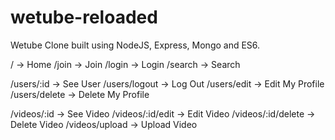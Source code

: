 # wetube-reloaded
Wetube Clone built using NodeJS, Express, Mongo and ES6.


/ → Home
/join → Join
/login → Login
/search → Search

/users/:id → See User
/users/logout → Log Out
/users/edit → Edit My Profile
/users/delete → Delete My Profile

/videos/:id → See Video
/videos/:id/edit → Edit Video
/videos/:id/delete → Delete Video
/videos/upload → Upload Video